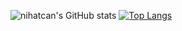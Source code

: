 ![nihatcan's GitHub stats](https://github-readme-stats.vercel.app/api?username=nihatcanertug&show_icons=true&theme=radical)  [![Top Langs](https://github-readme-stats.vercel.app/api/top-langs/?username=nihatcanertug&layout=compact)](https://github.com/nihatcanertug/github-readme-stats)





